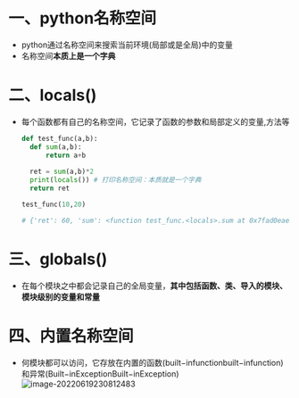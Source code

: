 # 一、python名称空间

- python通过名称空间来搜索当前环境(局部或是全局)中的变量
- 名称空间**本质上是一个字典**



# 二、locals()

- 每个函数都有自己的名称空间，它记录了函数的参数和局部定义的变量,方法等

  ```python
  def test_func(a,b):
  	def sum(a,b):
  		return a+b
  	
  	ret = sum(a,b)*2
  	print(locals()) # 打印名称空间：本质就是一个字典
  	return ret
  
  test_func(10,20)
  
  # {'ret': 60, 'sum': <function test_func.<locals>.sum at 0x7fad0eae2268>, 'b': 20, 'a': 10}
  ```

  

# 三、globals()

- 在每个模块之中都会记录自己的全局变量，**其中包括函数、类、导入的模块、模块级别的变量和常量**



# 四、内置名称空间

- 何模块都可以访问，它存放在内置的函数(built−infunctionbuilt−infunction)和异常(Built−inExceptionBuilt−inException)![image-20220619230812483](https://yrecord.oss-cn-hangzhou.aliyuncs.com/picture/202206192308557.png)